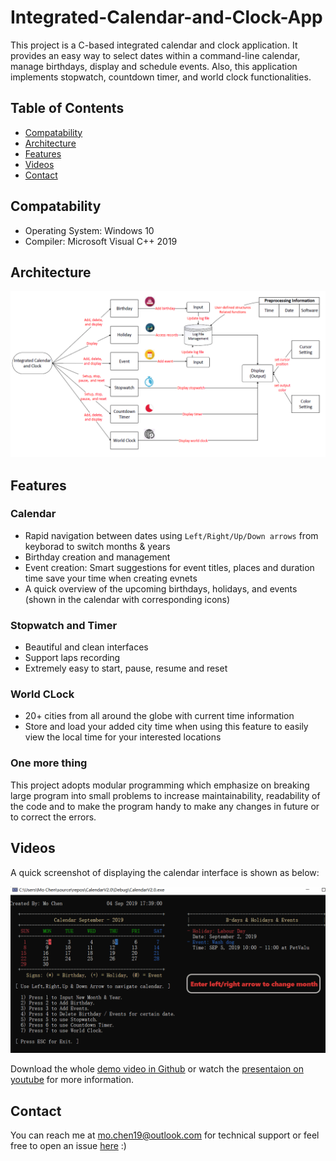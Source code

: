 # Integrated-Calendar-and-Clock-App
This project is a C-based integrated calendar and clock application. It provides an easy way to select dates within a command-line calendar, manage birthdays, display and schedule events. Also, this application implements stopwatch, countdown timer, and world clock functionalities.

## Table of Contents

- [Compatability](#compatability)
- [Architecture](#architecture)
- [Features](#features)
- [Videos](#videos)
- [Contact](#contact)


## Compatability

- Operating System: Windows 10
- Compiler: Microsoft Visual C++ 2019

## Architecture

![architecture](https://github.com/mochenxx/Integrated-Calendar-and-Clock/blob/master/app_architecture.png)

## Features
### Calendar
- Rapid navigation between dates using `Left/Right/Up/Down arrows` from keyborad to switch months & years
- Birthday creation and management
- Event creation: Smart suggestions for event titles, places and duration time save your time when creating evnets
- A quick overview of the upcoming birthdays, holidays, and events (shown in the calendar with corresponding icons)

### Stopwatch and Timer
- Beautiful and clean interfaces
- Support laps recording
- Extremely easy to start, pause, resume and reset

### World CLock
- 20+ cities from all around the globe with current time information
- Store and load your added city time when using this feature to easily view the local time for your interested locations

### One more thing
This project adopts modular programming which emphasize on breaking large program into small problems to increase maintainability, readability of the code and to make the program handy to make any changes in future or to correct the errors.

## Videos

A quick screenshot of displaying the calendar interface is shown as below:

![screenshot](https://github.com/mochenxx/Integrated-Calendar-and-Clock/blob/master/calendar_demo.gif)

Download the whole [demo video in Github](https://github.com/mochenxx/Integrated-Calendar-and-Clock/blob/master/Calendar_Project_Video.mp4) or watch the [presentaion on youtube](https://www.youtube.com/watch?v=B96RtPclpe0) for more information.
## Contact

You can reach me at mo.chen19@outlook.com for technical support or feel free to open an issue [here](https://github.com/mochenxx/Integrated-Calendar-and-Clock/issues) :)
